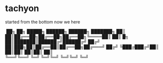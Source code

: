 tachyon
=====

started from the bottom now we here

﻿    ██╗    ██╗ █████╗ ██████╗ ██████╗ ███████╗
    ██║    ██║██╔══██╗██╔══██╗██╔══██╗╚════██║
    ██║ █╗ ██║███████║██████╔╝██████╔╝    ██╔╝
    ██║███╗██║██╔══██║██╔══██╗██╔═══╝    ██╔╝ 
    ╚███╔███╔╝██║  ██║██║  ██║██║        ██║  
     ╚══╝╚══╝ ╚═╝  ╚═╝╚═╝  ╚═╝╚═╝        ╚═╝  
                                          
